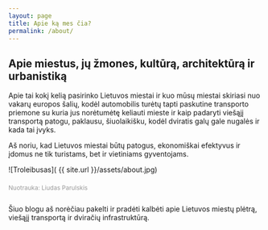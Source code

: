 ```yaml
---
layout: page
title: Apie ką mes čia?
permalink: /about/
---
```


<h2>Apie miestus, jų žmones, kultūrą, architektūrą ir urbanistiką</h2>
<p class="paragraph">Apie tai kokį kelią pasirinko Lietuvos miestai ir kuo mūsų miestai skiriasi nuo vakarų europos šalių, kodėl automobilis turėtų tapti paskutine transporto priemone su kuria jus norėtumėtę keliauti mieste ir kaip padaryti viešąjį transportą patogu, paklausu, šiuolaikišku, kodėl dviratis galų gale nugalės ir kada tai įvyks.</p>

<p class="paragraph mt10"> Aš noriu, kad Lietuvos miestai būtų patogus, ekonomiškai efektyvus ir įdomus ne tik turistams, bet ir vietiniams gyventojams. </p>

![Troleibusas]( {{ site.url }}/assets/about.jpg)
<div style="padding-top:6px; margin-bottom:24px;">
	<div class="fl fs12 cGray" style="width: 190px; font-size: 12px;line-height: 1.4em; color:#999">Nuotrauka: Liudas Parulskis					
    </div>
</div>

<p class="paragraph mt10"> Šiuo blogu aš norėčiau pakelti ir pradėti kalbėti apie Lietuvos miestų plėtrą, viešąjį transportą ir dviračių infrastruktūrą. </p>
